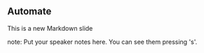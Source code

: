 ##  Automate

This is a new Markdown slide

note:
    Put your speaker notes here.
    You can see them pressing 's'.
